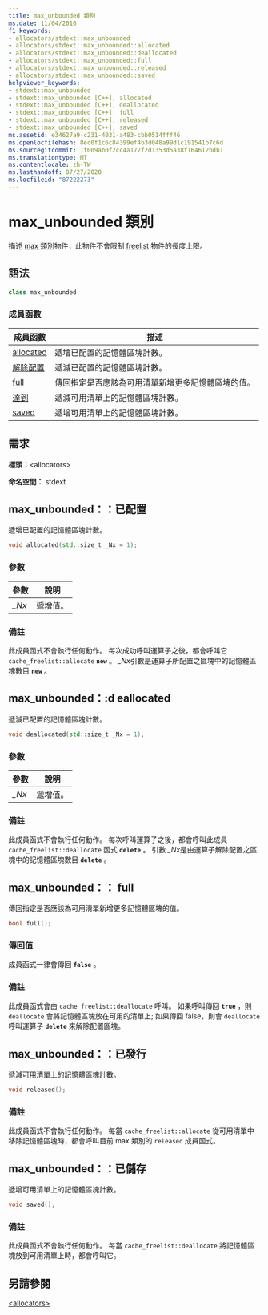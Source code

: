 ```yaml
---
title: max_unbounded 類別
ms.date: 11/04/2016
f1_keywords:
- allocators/stdext::max_unbounded
- allocators/stdext::max_unbounded::allocated
- allocators/stdext::max_unbounded::deallocated
- allocators/stdext::max_unbounded::full
- allocators/stdext::max_unbounded::released
- allocators/stdext::max_unbounded::saved
helpviewer_keywords:
- stdext::max_unbounded
- stdext::max_unbounded [C++], allocated
- stdext::max_unbounded [C++], deallocated
- stdext::max_unbounded [C++], full
- stdext::max_unbounded [C++], released
- stdext::max_unbounded [C++], saved
ms.assetid: e34627a9-c231-4031-a483-cbb0514fff46
ms.openlocfilehash: 8ec0f1c6c84399ef4b3d048a99d1c191541b7c6d
ms.sourcegitcommit: 1f009ab0f2cc4a177f2d1353d5a38f164612bdb1
ms.translationtype: MT
ms.contentlocale: zh-TW
ms.lasthandoff: 07/27/2020
ms.locfileid: "87222273"
---
```

# <a name="max_unbounded-class"></a>max_unbounded 類別

描述 [max 類別](../standard-library/allocators-header.md)物件，此物件不會限制 [freelist](../standard-library/freelist-class.md) 物件的長度上限。

## <a name="syntax"></a>語法

```cpp
class max_unbounded
```

### <a name="member-functions"></a>成員函數

|成員函數|描述|
|-|-|
|[allocated](#allocated)|遞增已配置的記憶體區塊計數。|
|[解除配置](#deallocated)|遞減已配置的記憶體區塊計數。|
|[full](#full)|傳回指定是否應該為可用清單新增更多記憶體區塊的值。|
|[達到](#released)|遞減可用清單上的記憶體區塊計數。|
|[saved](#saved)|遞增可用清單上的記憶體區塊計數。|

## <a name="requirements"></a>需求

**標頭：**\<allocators>

**命名空間：** stdext

## <a name="max_unboundedallocated"></a><a name="allocated"></a>max_unbounded：：已配置

遞增已配置的記憶體區塊計數。

```cpp
void allocated(std::size_t _Nx = 1);
```

### <a name="parameters"></a>參數

|參數|說明|
|---------------|-----------------|
|*_Nx*|遞增值。|

### <a name="remarks"></a>備註

此成員函式不會執行任何動作。 每次成功呼叫運算子之後，都會呼叫它 `cache_freelist::allocate` **`new`** 。 *_Nx*引數是運算子所配置之區塊中的記憶體區塊數目 **`new`** 。

## <a name="max_unboundeddeallocated"></a><a name="deallocated"></a>max_unbounded：:d eallocated

遞減已配置的記憶體區塊計數。

```cpp
void deallocated(std::size_t _Nx = 1);
```

### <a name="parameters"></a>參數

|參數|說明|
|---------------|-----------------|
|*_Nx*|遞增值。|

### <a name="remarks"></a>備註

此成員函式不會執行任何動作。 每次呼叫運算子之後，都會呼叫此成員 `cache_freelist::deallocate` 函式 **`delete`** 。 引數 *_Nx*是由運算子解除配置之區塊中的記憶體區塊數目 **`delete`** 。

## <a name="max_unboundedfull"></a><a name="full"></a>max_unbounded：： full

傳回指定是否應該為可用清單新增更多記憶體區塊的值。

```cpp
bool full();
```

### <a name="return-value"></a>傳回值

成員函式一律會傳回 **`false`** 。

### <a name="remarks"></a>備註

此成員函式會由 `cache_freelist::deallocate` 呼叫。 如果呼叫傳回 **`true`** ，則 `deallocate` 會將記憶體區塊放在可用的清單上; 如果傳回 false，則會 `deallocate` 呼叫運算子 **`delete`** 來解除配置區塊。

## <a name="max_unboundedreleased"></a><a name="released"></a>max_unbounded：：已發行

遞減可用清單上的記憶體區塊計數。

```cpp
void released();
```

### <a name="remarks"></a>備註

此成員函式不會執行任何動作。 每當 `cache_freelist::allocate` 從可用清單中移除記憶體區塊時，都會呼叫目前 max 類別的 `released` 成員函式。

## <a name="max_unboundedsaved"></a><a name="saved"></a>max_unbounded：：已儲存

遞增可用清單上的記憶體區塊計數。

```cpp
void saved();
```

### <a name="remarks"></a>備註

此成員函式不會執行任何動作。 每當 `cache_freelist::deallocate` 將記憶體區塊放到可用清單上時，都會呼叫它。

## <a name="see-also"></a>另請參閱

[\<allocators>](../standard-library/allocators-header.md)
